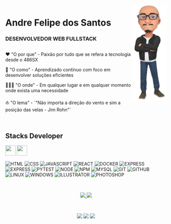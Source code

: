 <img  align="right" margin-left=50px height='300px' src="./avatar_new.png">

<div width="70%">
  <h1 align='left'>Andre Felipe dos Santos</h1>
  <h3 align='left'>DESENVOLVEDOR WEB FULLSTACK</h3>

  <div style='display: flex'>
    <div left="justify">
      <p>
      ❤️ "O por que" - Paixão por tudo que se refera a tecnologia desde o 486SX
      </p>
      <p>
      🎯 "O como" - Aprendizado contínuo com foco em desenvolver soluções eficientes
      </p>
      <p>
      👨🏾‍💻 "O onde" - Em qualquer lugar e em qualquer momento onde exista uma necessidade
      </p>
      </p>
      ⛵️ "O lema" - `"Não importa a direção do vento e sim a posição das velas - Jim Rohn"`
      </p>    
    </div>
  </div>
</div>

<br />

## Stacks Developer 
<div>
  <img height="32" width="32" src="https://cdn.simpleicons.org/html5/FF3E3E" />
  <img height="32" width="32" src="https://cdn.simpleicons.org/css3/FF3E3E" />
</div>


![HTML](https://img.shields.io/badge/HTML5-text?style=for-the-badges&logo=html5&labelColor=CCCCCC&color=3776AB)
![CSS](https://img.shields.io/badge/CSS3-text?style=for-the-badges&logo=css3&labelColor=CCCCCC&color=3776AB)
![JAVASCRIPT](https://img.shields.io/badge/JAVASCRIPT-text?style=for-the-badges&logo=javascript&labelColor=CCCCCC&color=3776AB)
![REACT](https://img.shields.io/badge/REACT-text?style=for-the-badges&logo=react&labelColor=CCCCCC&color=3776AB)
![DOCKER](https://img.shields.io/badge/DOCKER-text?style=for-the-badges&logo=docker&labelColor=CCCCCC&color=3776AB)
![EXPRESS](https://img.shields.io/badge/EXPRESS-text?style=for-the-badges&logo=express&labelColor=CCCCCC&color=3776AB)
![EXPRESS](https://img.shields.io/badge/EXPRESS-text?style=for-the-badges&logo=express&labelColor=CCCCCC&color=3776AB)
![PYTEST](https://img.shields.io/badge/PYTEST-text?style=for-the-badges&logo=pytest&labelColor=CCCCCC&color=3776AB)
![NODE](https://img.shields.io/badge/NODE-text?style=for-the-badges&logo=nodedotjs&labelColor=CCCCCC&color=3776AB)
![NPM](https://img.shields.io/badge/NPM-text?style=for-the-badges&logo=npm&labelColor=CCCCCC&color=3776AB)
![MYSQL](https://img.shields.io/badge/MYSQL-text?style=for-the-badges&logo=mysql&labelColor=CCCCCC&color=3776AB)
![GIT](https://img.shields.io/badge/GIT-text?style=for-the-badges&logo=git&labelColor=CCCCCC&color=3776AB)
![GITHUB](https://img.shields.io/badge/GITHUB-text?style=for-the-badges&logo=github&labelColor=CCCCCC&color=3776AB)
![LINUX](https://img.shields.io/badge/LINUX-text?style=for-the-badges&logo=linux&labelColor=CCCCCC&color=3776AB)
![WINDOWS](https://img.shields.io/badge/WINDOWS-text?style=for-the-badges&logo=windows&labelColor=CCCCCC&color=3776AB)
![ILLUSTRATOR](https://img.shields.io/badge/ILLUSTRATOR-text?style=for-the-badges&logo=adobeillustrator&labelColor=CCCCCC&color=3776AB)
![PHOTOSHOP](https://img.shields.io/badge/PHOTOSHOP-text?style=for-the-badges&logo=adobephotoshop&labelColor=CCCCCC&color=3776AB)

##

<br>
<div align="center">
  <a href="https://github.com/afstudiox"><img height="180em" src="https://github-readme-stats.vercel.app/api?username=afstudiox&show_icons=true&theme=github_dark&include_all_commits=true&count_private=true"/>
  <img height="180em" src="https://github-readme-stats.vercel.app/api/top-langs/?username=afstudiox&layout=compact&langs_count=7&theme=github_dark"/>
</div>

##

<div style='display: inline_block' align='center'><br>
  <a href = 'https://wa.me/5527998415708' target = '_blank'> <img height='30px' src='https://img.shields.io/badge/WhatsApp-25D366?style=for-the-badge&logo=whatsapp&logoColor=white'></a>
  <a href = 'mailto:afelipes@gmail.com' target = '_blank'> <img width='100px' eight='30px' src='https://img.shields.io/badge/Gmail-D14836?style=for-the-badge&logo=gmail&logoColor=white'></a>
  <a href = 'https://www.linkedin.com/in/afelipes/' target = '_blank'> <img height='30px' src='https://img.shields.io/badge/LinkedIn-0077B5?style=for-the-badge&logo=linkedin&logoColor=white'></a>
</div>
